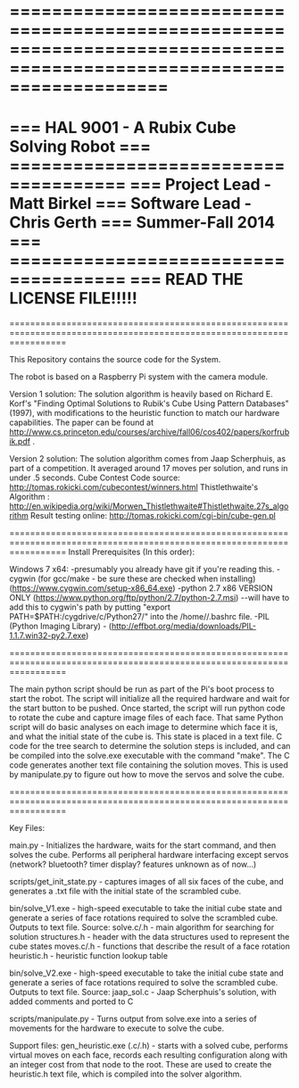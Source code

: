 =======================================================================================================================
=======================================================================================================================
===                                     HAL 9001 - A Rubix Cube Solving Robot
===                                     =====================================
===                                          Project Lead - Matt Birkel
===                                         Software Lead - Chris Gerth
===                                              Summer-Fall 2014
===                                     =====================================
===                                           READ THE LICENSE FILE!!!!!            
=======================================================================================================================
=======================================================================================================================

This Repository contains the source code for the System.

The robot is based on a Raspberry Pi system with the camera module.

Version 1 solution:
The solution algorithm is heavily based on Richard E. Korf's  "Finding Optimal Solutions to Rubik's Cube Using Pattern 
Databases" (1997), with modifications to the heuristic function to match our hardware capabilities. The paper can be 
found at http://www.cs.princeton.edu/courses/archive/fall06/cos402/papers/korfrubik.pdf  .

Version 2 solution:
The solution algorithm comes from Jaap Scherphuis, as part of a competition. It averaged around 17 moves per solution,
and runs in under .5 seconds.
Cube Contest Code source: http://tomas.rokicki.com/cubecontest/winners.html
Thistlethwaite's Algorithm : http://en.wikipedia.org/wiki/Morwen_Thistlethwaite#Thistlethwaite.27s_algorithm
Result testing online: http://tomas.rokicki.com/cgi-bin/cube-gen.pl

=======================================================================================================================
Install Prerequisites (In this order):

Windows 7 x64:
-presumably you already have git if you're reading this.
-cygwin (for gcc/make - be sure these are checked when installing) (https://www.cygwin.com/setup-x86_64.exe)
-python 2.7 x86 VERSION ONLY (https://www.python.org/ftp/python/2.7/python-2.7.msi)
--will have to add this to cygwin's path by putting "export PATH=$PATH:/cygdrive/c/Python27/" into the <cygwin install>/home/<user>/.bashrc file.
-PIL (Python Imaging Library) - (http://effbot.org/media/downloads/PIL-1.1.7.win32-py2.7.exe)


=======================================================================================================================

The main python script should be run as part of the Pi's boot process to start the robot.
The script will initialize all the required hardware and wait for the start button to be pushed.
Once started, the script will run python code to rotate the cube and capture image files of each face.
That same Python script will do basic analyses on each image to determine which face it is, and what the initial
state of the cube is. This state is placed in a text file.
C code for the tree search to determine the solution steps is included, and can be compiled into the solve.exe 
executable with the command "make".
The C code generates another text file containing the solution moves. This is used by manipulate.py to figure out 
how to move the servos and solve the cube.

=======================================================================================================================

Key Files:

main.py - Initializes the hardware, waits for the start command, and then solves the cube. Performs all peripheral
    hardware interfacing except servos (network? bluetooth? timer display? features unknown as of now...)

scripts/get_init_state.py - captures images of all six faces of the cube, and generates a .txt file with the initial state
    of the scrambled cube.

bin/solve_V1.exe - high-speed executable to take the initial cube state and generate a series of face rotations required to
    solve the scrambled cube. Outputs to text file.
    Source: solve.c/.h - main algorithm for searching for solution
            structures.h - header with the data structures used to represent the cube states
            moves.c/.h - functions that describe the result of a face rotation
            heuristic.h - heuristic function lookup table

bin/solve_V2.exe - high-speed executable to take the initial cube state and generate a series of face rotations required to
    solve the scrambled cube. Outputs to text file. 
    Source: jaap_sol.c - Jaap Scherphuis's solution, with added comments and ported to C
            
scripts/manipulate.py - Turns output from solve.exe into a series of movements for the hardware to execute to solve the cube.

Support files:
gen_heuristic.exe (.c/.h) - starts with a solved cube, performs virtual moves on each face, records each resulting
    configuration along with an integer cost from that node to the root. These are used to create the heuristic.h text
    file, which is compiled into the solver algorithm.